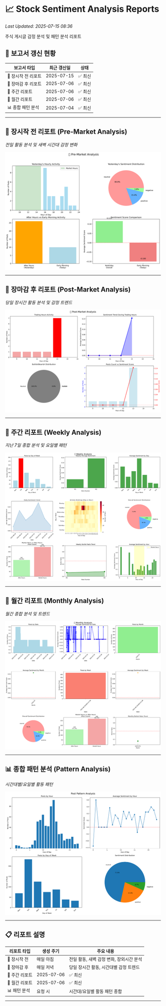 # 📈 Stock Sentiment Analysis Reports

*Last Updated: 2025-07-15 08:36*

주식 게시글 감정 분석 및 패턴 분석 리포트

## 📅 보고서 갱신 현황

| 보고서 타입 | 최근 갱신일 | 상태 |
|------------|------------|------|
| 🌅 장시작 전 리포트 | 2025-07-15 | ✅ 최신 |
| 🌆 장마감 후 리포트 | 2025-07-06 | ✅ 최신 |
| 📅 주간 리포트 | 2025-07-06 | ✅ 최신 |
| 📆 월간 리포트 | 2025-07-06 | ✅ 최신 |
| 📊 종합 패턴 분석 | 2025-07-04 | ✅ 최신 |


---

## 🌅 장시작 전 리포트 (Pre-Market Analysis)
*전일 활동 분석 및 새벽 시간대 감정 변화*

![Pre-Market Report](./generate/20250706/pre_market_report_20250706.png)

---

## 🌆 장마감 후 리포트 (Post-Market Analysis)
*당일 장시간 활동 분석 및 감정 트렌드*

![Post-Market Report](./generate/20250706/post_market_report_20250706.png)

---

## 📅 주간 리포트 (Weekly Analysis)
*지난 7일 종합 분석 및 요일별 패턴*

![Weekly Report](./generate/20250706/weekly_report_20250706.png)

---

## 📆 월간 리포트 (Monthly Analysis)
*월간 종합 분석 및 트렌드*

![Monthly Report](./generate/20250706/monthly_report_20250706.png)

---

## 📊 종합 패턴 분석 (Pattern Analysis)
*시간대별/요일별 활동 패턴*

![Pattern Analysis](./generate/20250704/pattern_analysis_all_20250704.png)

---

## 📋 리포트 설명

| 리포트 타입 | 생성 주기 | 주요 내용 |
|------------|----------|-----------|
| 🌅 장시작 전 | 매일 아침 | 전일 활동, 새벽 감정 변화, 장외시간 분석 |
| 🌆 장마감 후 | 매일 저녁 | 당일 장시간 활동, 시간대별 감정 트렌드 |
| 📅 주간 리포트 | 2025-07-06 | ✅ 최신 |
| 📆 월간 리포트 | 2025-07-06 | ✅ 최신 |
| 📊 패턴 분석 | 요청 시 | 시간대/요일별 활동 패턴 종합 |

---

